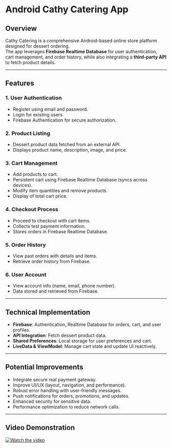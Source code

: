 # Android Cathy Catering App

## Overview
Cathy Catering is a comprehensive Android-based online store platform designed for dessert ordering.  
The app leverages **Firebase Realtime Database** for user authentication, cart management, and order history, while also integrating a **third-party API** to fetch product details.  

---

## Features

### 1. User Authentication
- Register using email and password.
- Login for existing users.
- Firebase Authentication for secure authorization.

### 2. Product Listing
- Dessert product data fetched from an external API.
- Displays product name, description, image, and price.

### 3. Cart Management
- Add products to cart.
- Persistent cart using Firebase Realtime Database (syncs across devices).
- Modify item quantities and remove products.
- Display of total cart price.

### 4. Checkout Process
- Proceed to checkout with cart items.
- Collects test payment information.
- Stores orders in Firebase Realtime Database.

### 5. Order History
- View past orders with details and items.
- Retrieve order history from Firebase.

### 6. User Account
- View account info (name, email, phone number).
- Data stored and retrieved from Firebase.

---

## Technical Implementation
- **Firebase**: Authentication, Realtime Database for orders, cart, and user profiles.
- **API Integration**: Fetch dessert product data.
- **Shared Preferences**: Local storage for user preferences and cart.
- **LiveData & ViewModel**: Manage cart state and update UI reactively.

---

## Potential Improvements
- Integrate secure real payment gateway.
- Improve UI/UX (layout, navigation, and performance).
- Robust error handling with user-friendly messages.
- Push notifications for orders, promotions, and updates.
- Enhanced security for sensitive data.
- Performance optimization to reduce network calls.

---

## Video Demonstration
[![Watch the video](https://img.youtube.com/vi/VIDEO_ID/0.jpg)](https://github.com/username/repository/issues/1#issuecomment-123456789)
